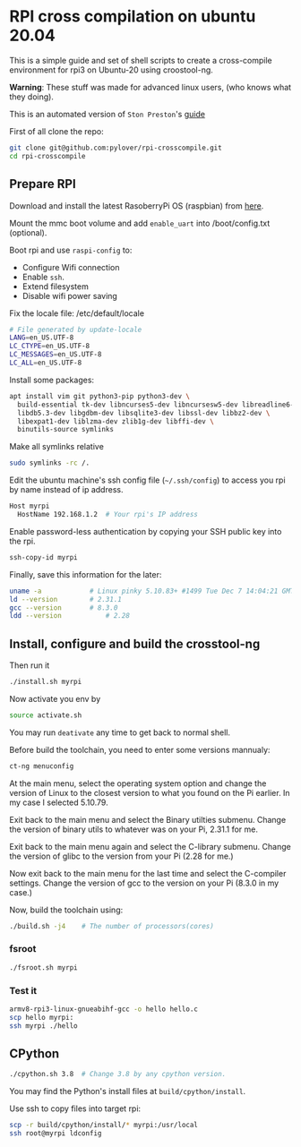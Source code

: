 # RPI cross compilation on ubuntu 20.04

This is a simple guide and set of shell scripts to create a cross-compile
environment for rpi3 on Ubuntu-20 using croostool-ng.

**Warning**: These stuff was made for advanced linux users, (who knows what
they doing).

This is an automated version of `Ston Preston`'s [guide](https://medium.com/@stonepreston/how-to-cross-compile-a-cmake-c-application-for-the-raspberry-pi-4-on-ubuntu-20-04-bac6735d36df)

First of all clone the repo:

```bash
git clone git@github.com:pylover/rpi-crosscompile.git
cd rpi-crosscompile
```

## Prepare RPI

Download and install the latest RasoberryPi OS (raspbian) from 
[here](https://www.raspberrypi.com/software/operating-systems).

Mount the mmc boot volume and add `enable_uart` into /boot/config.txt
(optional).

Boot rpi and use `raspi-config` to:

- Configure Wifi connection
- Enable `ssh`.
- Extend filesystem
- Disable wifi power saving

Fix the locale file: /etc/default/locale

```bash
# File generated by update-locale
LANG=en_US.UTF-8
LC_CTYPE=en_US.UTF-8
LC_MESSAGES=en_US.UTF-8
LC_ALL=en_US.UTF-8
```

Install some packages:

```bash
apt install vim git python3-pip python3-dev \
  build-essential tk-dev libncurses5-dev libncursesw5-dev libreadline6-dev \
  libdb5.3-dev libgdbm-dev libsqlite3-dev libssl-dev libbz2-dev \
  libexpat1-dev liblzma-dev zlib1g-dev libffi-dev \
  binutils-source symlinks
```

Make all symlinks relative

```bash
sudo symlinks -rc /.
```

Edit the ubuntu machine's ssh config file (`~/.ssh/config`) to access you rpi 
by name instead of ip address.

```bash
Host myrpi
  HostName 192.168.1.2  # Your rpi's IP address
```

Enable password-less authentication by copying your SSH public key into
the rpi.

```bash
ssh-copy-id myrpi
```

Finally, save this information for the later:

```bash
uname -a            # Linux pinky 5.10.83+ #1499 Tue Dec 7 14:04:21 GMT 2021 armv6l GNU/Linux
ld --version        # 2.31.1
gcc --version       # 8.3.0
ldd --version		    # 2.28
```

## Install, configure and build the crosstool-ng

Then run it
```bash
./install.sh myrpi
```

Now activate you env by 
```bash
source activate.sh
```

You may run `deativate` any time to get back to normal shell.


Before build the toolchain, you need to enter some versions mannualy:
```bash
ct-ng menuconfig
```

At the main menu, select the operating system option and change the version 
of Linux to the closest version to what you found on the Pi earlier. In my 
case I selected 5.10.79. 

Exit back to the main menu and select the Binary utilties submenu. Change 
the version of binary utils to whatever was on your Pi, 2.31.1 for me.

Exit back to the main menu again and select the C-library submenu. Change the 
version of glibc to the version from your Pi (2.28 for me.)

Now exit back to the main menu for the last time and select the C-compiler 
settings. Change the version of gcc to the version on your 
Pi (8.3.0 in my case.) 

Now, build the toolchain using:

```bash
./build.sh -j4    # The number of processors(cores)
```

### fsroot

```bash
./fsroot.sh myrpi
```

### Test it

```bash
armv8-rpi3-linux-gnueabihf-gcc -o hello hello.c
scp hello myrpi:
ssh myrpi ./hello
```

## CPython

```bash
./cpython.sh 3.8  # Change 3.8 by any cpython version.
```

You may find the Python's install files at `build/cpython/install`.

Use ssh to copy files into target rpi:
```bash
scp -r build/cpython/install/* myrpi:/usr/local
ssh root@myrpi ldconfig
```
